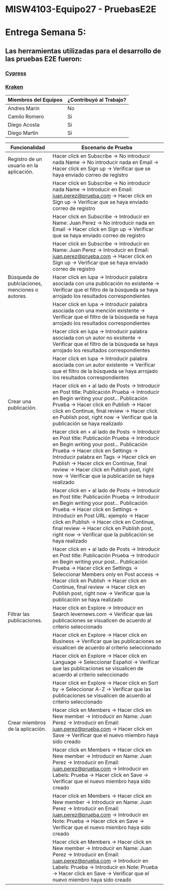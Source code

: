 # MISW4103-Equipo27 - PruebasE2E
# Entrega Semana 5:

## Las herramientas utilizadas para el desarrollo de las pruebas E2E fueron:

### [Cypress](/cypress)
### [Kraken](/kraken)

| Miembros del Equipos    | ¿Contribuyó al Trabajo? |
| ------------- | ------------- |
| Andres Marin | No |
| Camilo Romero | Si |
| Diego Acosta | Si |
| Diego Martin | Si |

| Funcionalidad | Escenario de Prueba |
| ------------- | ------------- |
| Registro de un usuario en la aplicación.  | Hacer click en Subscribe -> No introducir nada Name -> No introducir nada en Email -> Hacer click en Sign up -> Verificar que se haya enviado correo de registro |
|   | Hacer click en Subscribe -> No introducir nada Name -> Introducir en Email: juan.perez@prueba.com -> Hacer click en Sign up -> Verificar que se haya enviado correo de registro |
|   | Hacer click en Subscribe -> Introducir en Name: Juan Perez -> No introducir nada en Email -> Hacer click en Sign up -> Verificar que se haya enviado correo de registro |
|   | Hacer click en Subscribe -> Introducir en Name: Juan Perez -> Introducir en Email: juan.perez@prueba.com -> Hacer click en Sign up -> Verificar que se haya enviado correo de registro |
| Búsqueda de publciaciones, menciones o autores. | Hacer click en lupa -> Introducir palabra asociada con una publicación no existente -> Verificar que el filtro de la búsqueda se haya arrojado los resultados correspondientes |
|  | Hacer click en lupa -> Introducir palabra asociada con una mención existente -> Verificar que el filtro de la búsqueda se haya arrojado los resultados correspondientes |
|  | Hacer click en lupa -> Introducir palabra asociada con un autor no exsitente -> Verificar que el filtro de la búsqueda se haya arrojado los resultados correspondientes |
|  | Hacer click en lupa -> Introducir palabra asociada con un autor existente -> Verificar que el filtro de la búsqueda se haya arrojado los resultados correspondientes |
| Crear una publicación. | Hacer click en + al lado de Posts -> Introducir en Post title: Publicación Prueba -> Introducir en Begin writing your post... Publicación Prueba -> Hacer click en Publish -> Hacer click en Continue, final review -> Hacer click en Publish post, right now -> Verificar que la publicación se haya realizado |
|  | Hacer click en + al lado de Posts -> Introducir en Post title: Publicación Prueba -> Introducir en Begin writing your post... Publicación Prueba -> Hacer click en Settings -> Introducir palabra en Tags -> Hacer click en Publish -> Hacer click en Continue, final review -> Hacer click en Publish post, right now -> Verificar que la publicación se haya realizado |
|  | Hacer click en + al lado de Posts -> Introducir en Post title: Publicación Prueba -> Introducir en Begin writing your post... Publicación Prueba -> Hacer click en Settings -> Introducir en Post URL: ejemplo -> Hacer click en Publish -> Hacer click en Continue, final review -> Hacer click en Publish post, right now -> Verificar que la publicación se haya realizado |
|  | Hacer click en + al lado de Posts -> Introducir en Post title: Publicación Prueba -> Introducir en Begin writing your post... Publicación Prueba -> Hacer click en Settings -> Seleccionar Members only en Post access -> Hacer click en Publish -> Hacer click en Continue, final review -> Hacer click en Publish post, right now -> Verificar que la publicación se haya realizado |
| Filtrar las publicaciones. | Hacer click en Explore -> Introducir en Search levernews.com -> Verificar que las publicaciones se visualicen de acuerdo al criterio seleccionado |
|  | Hacer click en Explore -> Hacer click en Business -> Verificar que las publicaciones se visualicen de acuerdo al criterio seleccionado |
|  | Hacer click en Explore -> Hacer click en Language -> Seleccionar Español -> Verificar que las publicaciones se visualicen de acuerdo al criterio seleccionado |
|  | Hacer click en Explore -> Hacer click en Sort by -> Seleccionar A-Z -> Verificar que las publicaciones se visualicen de acuerdo al criterio seleccionado |
| Crear miembros de la aplicación. | Hacer click en Members -> Hacer click en New member -> Introducir en Name: Juan Perez -> Introducir en Email: juan.perez@prueba.com -> Hacer click en Save -> Verificar que el nuevo miembro haya sido creado |
|  | Hacer click en Members -> Hacer click en New member -> Introducir en Name: Juan Perez -> Introducir en Email: juan.perez@prueba.com -> Introducir en Labels: Prueba -> Hacer click en Save -> Verificar que el nuevo miembro haya sido creado |
|  | Hacer click en Members -> Hacer click en New member -> Introducir en Name: Juan Perez -> Introducir en Email: juan.perez@prueba.com -> Introducir en Note: Prueba -> Hacer click en Save -> Verificar que el nuevo miembro haya sido creado |
|  | Hacer click en Members -> Hacer click en New member -> Introducir en Name: Juan Perez -> Introducir en Email: juan.perez@prueba.com -> Introducir en Labels: Prueba -> Introducir en Note: Prueba -> Hacer click en Save -> Verificar que el nuevo miembro haya sido creado |
